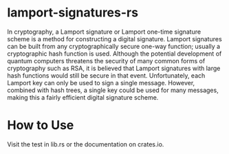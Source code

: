 # lamport-signatures-rs
In cryptography, a Lamport signature or Lamport one-time signature scheme is a method for constructing a digital signature. Lamport signatures can be built from any cryptographically secure one-way function; usually a cryptographic hash function is used.  Although the potential development of quantum computers threatens the security of many common forms of cryptography such as RSA, it is believed that Lamport signatures with large hash functions would still be secure in that event. Unfortunately, each Lamport key can only be used to sign a single message. However, combined with hash trees, a single key could be used for many messages, making this a fairly efficient digital signature scheme.

# How to Use 
Visit the test in lib.rs or the documentation on crates.io.